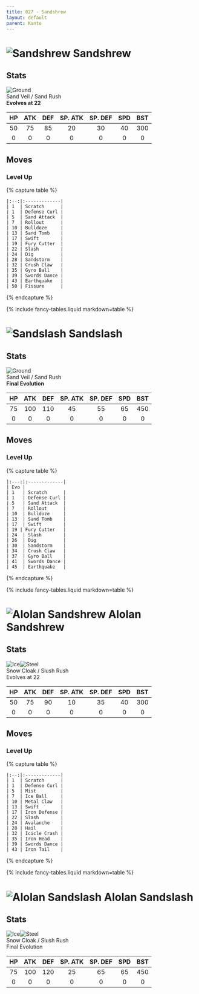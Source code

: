 ```yaml
---
title: 027 - Sandshrew
layout: default
parent: Kanto
---
```


# ![Sandshrew](https://serebii.net/pokedex-sm/icon/027.png) Sandshrew
## Stats

![Ground](https://archives.bulbagarden.net/media/upload/thumb/2/27/Ground_icon_SwSh.png/64px-Ground_icon_SwSh.png)  
Sand Veil / Sand Rush  
**Evolves at 22**

| HP | ATK | DEF | SP. ATK | SP. DEF | SPD | BST |
|:--:|:---:|:---:|:-------:|:-------:|:---:|:---:|
| 50 | 75  | 85  | 20      | 30      | 40  | 300 |
| 0  | 0   | 0   | 0       | 0       | 0   | 0   |

## Moves
### Level Up

{% capture table %}
```table
|:--:|:-------------|
| 1  | Scratch      |
| 1  | Defense Curl |
| 5  | Sand Attack  |
| 7  | Rollout      |
| 10 | Bulldoze     |
| 13 | Sand Tomb    |
| 17 | Swift        |
| 19 | Fury Cutter  |
| 22 | Slash        |
| 24 | Dig          |
| 28 | Sandstorm    |
| 32 | Crush Claw   |
| 35 | Gyro Ball    |
| 39 | Swords Dance |
| 43 | Earthquake   |
| 50 | Fissure      |
```
{% endcapture %}

<div markdown="0">{% include fancy-tables.liquid markdown=table %}</div>

# ![Sandslash](https://serebii.net/pokedex-sm/icon/028.png) Sandslash
## Stats

![Ground](https://archives.bulbagarden.net/media/upload/thumb/2/27/Ground_icon_SwSh.png/64px-Ground_icon_SwSh.png)   
Sand Veil / Sand Rush  
**Final Evolution**

| HP | ATK  | DEF  | SP. ATK | SP. DEF | SPD | BST |
|:--:|:----:|:----:|:-------:|:-------:|:---:|:---:|
| 75 | 100  | 110  | 45      | 55      | 65  | 450 |
| 0  | 0    | 0    | 0       | 0       | 0   | 0   |

## Moves
### Level Up

{% capture table %}
```table
|:---:|:-------------|
| Evo |
| 1   | Scratch      |
| 1   | Defense Curl |
| 5   | Sand Attack  |
| 7   | Rollout      |
| 10  | Bulldoze     |
| 13  | Sand Tomb    |
| 17  | Swift        |
| 19 | Fury Cutter   |
| 24  | Slash        |
| 26  | Dig          |
| 30  | Sandstorm    |
| 34  | Crush Claw   |
| 37  | Gyro Ball    |
| 41  | Swords Dance |
| 45  | Earthquake   |
```
{% endcapture %}

<div markdown="0">{% include fancy-tables.liquid markdown=table %}</div>

# ![Alolan Sandshrew](https://serebii.net/pokedex-sm/icon/027-a.png) Alolan Sandshrew
## Stats

![Ice](https://archives.bulbagarden.net/media/upload/thumb/1/15/Ice_icon_SwSh.png/64px-Ice_icon_SwSh.png)![Steel](https://archives.bulbagarden.net/media/upload/thumb/0/09/Steel_icon_SwSh.png/64px-Steel_icon_SwSh.png)  
Snow Cloak / Slush Rush  
Evolves at 22

| HP | ATK | DEF | SP. ATK | SP. DEF | SPD | BST |
|:--:|:---:|:---:|:-------:|:-------:|:---:|:---:|
| 50 | 75  | 90  | 10      | 35      | 40  | 300 |
| 0  | 0   | 0   | 0       | 0       | 0   | 0   |

## Moves
### Level Up

{% capture table %}
```table
|:--:|:-------------|
| 1  | Scratch      |
| 1  | Defense Curl |
| 5  | Mist         |
| 7  | Ice Ball     |
| 10 | Metal Claw   |
| 13 | Swift        |
| 17 | Iron Defense |
| 22 | Slash        |
| 24 | Avalanche    |
| 28 | Hail         |
| 32 | Icicle Crash |
| 35 | Iron Head    |
| 39 | Swords Dance |
| 43 | Iron Tail    |
```
{% endcapture %}

<div markdown="0">{% include fancy-tables.liquid markdown=table %}</div>

# ![Alolan Sandslash](https://serebii.net/pokedex-sm/icon/028-a.png) Alolan Sandslash
## Stats

![Ice](https://archives.bulbagarden.net/media/upload/thumb/1/15/Ice_icon_SwSh.png/64px-Ice_icon_SwSh.png)![Steel](https://archives.bulbagarden.net/media/upload/thumb/0/09/Steel_icon_SwSh.png/64px-Steel_icon_SwSh.png)  
Snow Cloak / Slush Rush  
Final Evolution

| HP | ATK  | DEF  | SP. ATK | SP. DEF | SPD | BST |
|:--:|:----:|:----:|:-------:|:-------:|:---:|:---:|
| 75 | 100  | 120  | 25      | 65      | 65  | 450 |
| 0  | 0    | 0    | 0       | 0       | 0   | 0   |